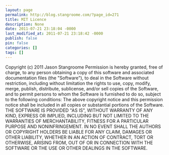 ```yaml
---
layout: page
permalink: http://blog.stangroome.com/?page_id=271
title: MIT Licence
description: None
date: 2011-07-21 23:18:04 -0000
last_modified_at: 2011-07-21 23:18:42 -0000
publish: false
pin: false
categories: []
tags: []
---
```

Copyright (c) 2011 Jason Stangroome Permission is hereby granted, free of charge, to any person obtaining a copy of this software and associated documentation files (the "Software"), to deal in the Software without restriction, including without limitation the rights to use, copy, modify, merge, publish, distribute, sublicense, and/or sell copies of the Software, and to permit persons to whom the Software is furnished to do so, subject to the following conditions: The above copyright notice and this permission notice shall be included in all copies or substantial portions of the Software. THE SOFTWARE IS PROVIDED "AS IS", WITHOUT WARRANTY OF ANY KIND, EXPRESS OR IMPLIED, INCLUDING BUT NOT LIMITED TO THE WARRANTIES OF MERCHANTABILITY, FITNESS FOR A PARTICULAR PURPOSE AND NONINFRINGEMENT. IN NO EVENT SHALL THE AUTHORS OR COPYRIGHT HOLDERS BE LIABLE FOR ANY CLAIM, DAMAGES OR OTHER LIABILITY, WHETHER IN AN ACTION OF CONTRACT, TORT OR OTHERWISE, ARISING FROM, OUT OF OR IN CONNECTION WITH THE SOFTWARE OR THE USE OR OTHER DEALINGS IN THE SOFTWARE.
